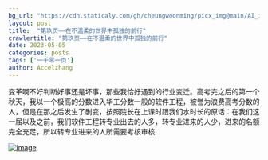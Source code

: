 ```yaml
---
bg_url: "https://cdn.staticaly.com/gh/cheungwoonming/picx_img@main/AI_img/AI-image-015.jpg"
layout: post
title:  "第玖页——在不温柔的世界中孤独的前行"
crawlertitle: "第玖页——在不温柔的世界中孤独的前行"
date: 2023-05-05
categories: posts
tags: ['一千零一页']
author: Accelzhang
---
```


变革啊不好判断好事还是坏事，那些我恰好遇到的行业变迁。高考完之后的第一个秋天，我以一个极高的分数进入华工分数一般的软件工程，被誉为浪费高考分数的人，但是在那之后发生了剧变，按照院长在上课时跟我们水时长的原话：在我们这一届以及之前，我们软件工程转专业出去的人多，转专业进来的人少，进来的名额完全充足，所以转专业进来的人所需要考核审核

[![image](https://cdn.staticaly.com/gh/cheungwoonming/picx_img@main/AI_img/AI-image-015.jpg)](https://cdn.staticaly.com/gh/cheungwoonming/picx_img@main/AI_img/AI-image-015.jpg)
